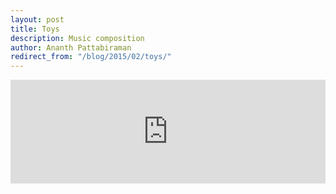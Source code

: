 ```yaml
---
layout: post
title: Toys
description: Music composition
author: Ananth Pattabiraman
redirect_from: "/blog/2015/02/toys/"
---
```

<iframe class="embed-responsive-item" width="100%" height="166" scrolling="no" frameborder="no" src="https://w.soundcloud.com/player/?url=https%3A//api.soundcloud.com/tracks/187604302&amp;color=ff9900&amp;auto_play=false&amp;hide_related=false&amp;show_comments=true&amp;show_user=true&amp;show_reposts=false"></iframe>
